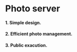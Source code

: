 Photo server
===============================

#### 1. Simple design.
#### 2. Efficient photo management.
#### 3. Public exacution.